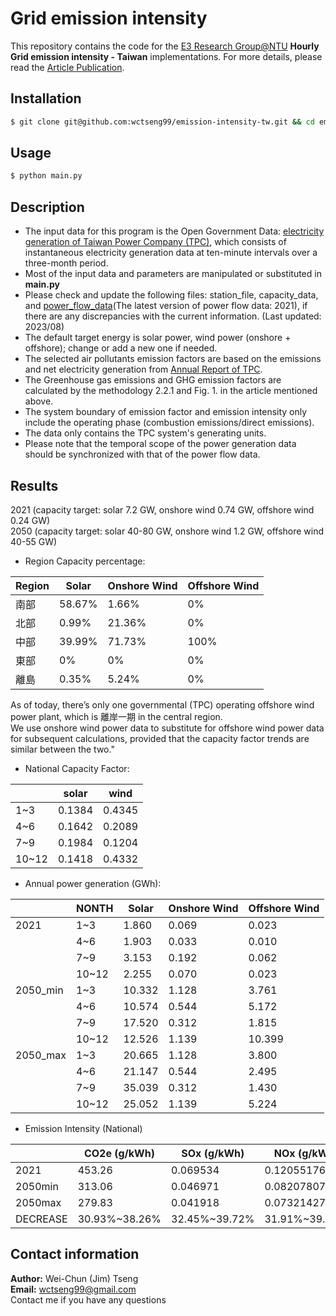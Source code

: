 # Grid emission intensity

This repository contains the code for the [E3 Research Group@NTU](https://www.e3group.caece.net) **Hourly Grid emission intensity - Taiwan** implementations. For more details, please read the [Article Publication](https://doi.org/10.1016/j.trd.2023.103848).

## Installation

```bash
$ git clone git@github.com:wctseng99/emission-intensity-tw.git && cd emission-intensity-tw
```

## Usage

```bash
$ python main.py
```

## Description
- The input data for this program is the Open Government Data: [electricity generation of Taiwan Power Company (TPC)](https://data.gov.tw/dataset/37331), which consists of instantaneous electricity generation data at ten-minute intervals over a three-month period.
- Most of the input data and parameters are manipulated or substituted in **main.py**
- Please check and update the following files: station_file, capacity_data, and [power_flow_data](https://data.gov.tw/en/datasets/37326)(The latest version of power flow data: 2021), if there are any discrepancies with the current information. (Last updated: 2023/08)
- The default target energy is solar power, wind power (onshore + offshore); change or add a new one if needed.
- The selected air pollutants emission factors are based on the emissions and net electricity generation from [Annual Report of TPC](https://www.taipower.com.tw/upload/43/43_05/111年電業年報.pdf?230829).
- The Greenhouse gas emissions and GHG emission factors are calculated by the methodology 2.2.1 and Fig. 1. in the article mentioned above.
- The system boundary of emission factor and emission intensity only include the operating phase (combustion emissions/direct emissions).
- The data only contains the TPC system's generating units.
- Please note that the temporal scope of the power generation data should be synchronized with that of the power flow data.
  


## Results
2021 (capacity target: solar 7.2 GW, onshore wind 0.74 GW, offshore wind 0.24 GW)  
2050 (capacity target: solar 40-80 GW, onshore wind 1.2 GW, offshore wind 40-55 GW)


 - Region Capacity percentage: 

| Region   | Solar         | Onshore Wind          | Offshore Wind
| -------- | ------------- | ------------- |  ------------- |
| 南部     | 58.67%        | 1.66%         | 0%
| 北部     | 0.99%         | 21.36%        | 0%
| 中部     | 39.99%        | 71.73%        | 100% 
| 東部     | 0%            | 0%            | 0%
| 離島     | 0.35%         | 5.24%         | 0%

As of today, there’s only one governmental (TPC) operating offshore wind power plant,  which is 離岸一期 in the central region.  
We use onshore wind power data to substitute for offshore wind power data for subsequent calculations, provided that the capacity factor trends are similar between the two."


 - National Capacity Factor:

|       | solar  | wind   |
|-------|--------|--------|
| 1~3   | 0.1384 | 0.4345 |
| 4~6   | 0.1642 | 0.2089 |
| 7~9   | 0.1984 | 0.1204 |
| 10~12 | 0.1418 | 0.4332 |


 - Annual power generation (GWh): 

|        | NONTH   | Solar        | Onshore Wind          | Offshore Wind          |
|--------|---------|--------------|-----------------------|------------------------|
|2021    | 1~3     | 1.860        | 0.069                 | 0.023                  |
|        | 4~6     | 1.903        | 0.033                 | 0.010                  |
|        | 7~9     | 3.153        | 0.192                 | 0.062                  |
|        | 10~12   | 2.255        | 0.070                 | 0.023                  |
|2050_min| 1~3     | 10.332       | 1.128                 | 3.761                  |
|        | 4~6     | 10.574       | 0.544                 | 5.172                  |
|        | 7~9     | 17.520       | 0.312                 | 1.815                  |
|        | 10~12   | 12.526       | 1.139                 | 10.399                 |
|2050_max| 1~3     | 20.665       | 1.128                 | 3.800                  |
|        | 4~6     | 21.147       | 0.544                 | 2.495                  |
|        | 7~9     | 35.039       | 0.312                 | 1.430                  |
|        | 10~12   | 25.052       | 1.139                 | 5.224                  |


 - Emission Intensity (National)

|           | CO2e (g/kWh) | SOx (g/kWh) | NOx (g/kWh) | PM (g/kWh) |
|-----------|-------------|------------|------------|------------|
| 2021      | 453.26      | 0.069534   | 0.12055176 | 0.00402305 |
| 2050min   | 313.06      | 0.046971   | 0.08207807 | 0.00272495 |
| 2050max   | 279.83      | 0.041918   | 0.07321427 | 0.00243117 |
| DECREASE  | 30.93%~38.26% | 32.45%~39.72% | 31.91%~39.27% | 32.27%~39.57% |


## Contact information
**Author:** Wei-Chun (Jim) Tseng  
**Email:** wctseng99@gmail.com  
Contact me if you have any questions

